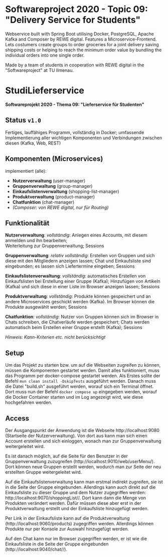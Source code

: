 # Softwareproject 2020 - Topic 09: "Delivery Service for Students"

Webservice built with Spring Boot utilising Docker, PostgreSQL, Apache Kafka and Composer by REWE digital. Features a Microservice-Frontend. Lets costumers create groups to order groceries for a joint delivery saving shipping costs or helping to reach the minimum order value by bundling the individual orders into one single order.

Made by a team of students in cooperation with REWE digital in the "Softwareproject" at TU Ilmenau.

# StudiLieferservice
**Softwareprojekt 2020 - Thema 09: "Lieferservice für Studenten"**

## Status  `v1.0`
Fertiges, lauffähiges Programm, vollständig in Docker; umfassende Implementierung 
aller wichtigen Komponenten und Verbindungen zwischen diesen (Kafka, Web, REST)

## Komponenten (Microservices)
implementiert (alle):
* **Nutzerverwaltung** (user-manager)
* **Gruppenverwaltung** (group-manager)
* **Einkaufslistenverwaltung** (shopping-list-manager)
* **Produktverwaltung** (product-manager)
* **Chatfunktion** (chat-manager)
* _(Composer: von REWE digital, nur für Routing)_

## Funktionalität
**Nutzerverwaltung**: _vollständig_: Anlegen eines Accounts, 
mit diesem anmelden und ihn bearbeiten;  
Weiterleitung zur Gruppenverwaltung; Sessions

**Gruppenverwaltung**: _relativ vollständig_: Erstellen von Gruppen und sich diese mit den 
Mitgliedern anzeigen lassen; Chat und Einkaufsliste sind eingebunden; es lassen 
sich Liefertermine eingeben; Sessions

**Einkaufslistenverwaltung**: _vollständig_: automatisches Erstellen von Einkaufslisten bei 
Erstellung einer Gruppe (Kafka); Hinzufügen von Artikeln (Kafka) und sich diese in einer 
Liste im Browser anzeigen lassen; Sessions

**Produktverwaltung**: _vollständig_: Produkte können gespeichert und an andere 
Microservices geschickt werden (Kafka). Im Browser können die Produkte ausgewählt werden; 
Sessions

**Chatfunktion**: _vollständig_: Nutzer von Gruppen können sich im Browser 
in Chats schreiben, die Chatverläufe werden gespeichert; Chats werden automatisch 
beim Erstellen einer Gruppe erstellt (Kafka); Sessions

_Hinweis: Kann-Kriterien etc. nicht berücksichtigt_

## Setup
Um das Projekt zu starten bzw. um auf die Webseiten zugreifen zu können, müssen die 
Komponenten gestartet werden. Damit alles funktioniert, muss das Programm per docker-compose 
gestartet werden. Als Erstes sollte der Befehl `mvn clean install -DskipTests` ausgeführt 
werden. Danach muss die Datei "build.sh" ausgeführt werden, worauf sich ein Terminal öffnet. 
Dort muss nun der Befehl `docker compose up` eingegeben werden, worauf die Docker Container 
starten und im Log angezeigt wird, wie diese hochgefahren werden.

## Access
Der Ausgangspunkt der Anwendung ist die Webseite http://localhost:9080 
(Startseite der Nutzerverwaltung). Von dort aus kann man sich einen Account erstellen und 
sich einloggen, wonach man zur Gruppenverwaltung weitergeleitet wird.

Es ist danach möglich, auf die Seite für den Benutzer in der Gruppenverwaltung zuzugreifen 
(http://localhost:9010/web/userMenu/). Dort können neue Gruppen erstellt werden, 
wodurch man zur Seite der neu erstellten Gruppe weitergeleitet wird.

Auf die Einkaufslistenverwaltung kann man erstmal indirekt zugreifen, 
sie ist in die Seite der Gruppe eingebunden. Allerdings kann auch direkt auf die Einkaufsliste zu dieser 
Gruppe und dem Nutzer zugegriffen werden: http://localhost:9070/shoppingList/<groupId>/<userEmail>. 
Dort kann dann die Menge von Produkten verändert werden. Dafür müssen diese aber erst in der 
Produktverwaltung erstellt und der Einkaufsliste hinzugefügt werden.

Per Link in der Einkaufsliste kann auf die Produktverwaltung (http://localhost:9060/products) 
zugegriffen werden. 
Allerdings können Produkte nur per Konsole zur Auswahl hinzugefügt werden.

Auf den Chat kann nur im Browser zugegriffen werden, er ist wie die Einkaufsliste 
in die Seite der Gruppe eingebunden (http://localhost:9040/chat/<groupId>/<userEmail>).
